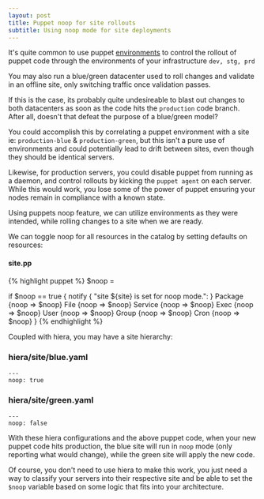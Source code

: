 ```yaml
---
layout: post
title: Puppet noop for site rollouts
subtitle: Using noop mode for site deployments
---
```


It's quite common to use puppet [environments](https://docs.puppetlabs.com/puppet/latest/reference/environments.html) to control the rollout of puppet code through the environments of your infrastructure `dev, stg, prd`

You may also run a blue/green datacenter used to roll changes and validate in an offline site, only switching traffic once validation passes. 

If this is the case, its probably quite undesireable to blast out changes to both datacenters as soon as the code hits the `production` code branch. After all, doesn't that defeat the purpose of a blue/green model? 

You could accomplish this by correlating a puppet environment with a site ie: `production-blue` & `production-green`, but this isn't a pure use of environments and could potentially lead to drift between sites, even though they should be identical servers.

Likewise, for production servers, you could disable puppet from running as a daemon, and control rollouts by kicking the `puppet agent` on each server. While this would work, you lose some of the power of puppet ensuring your nodes remain in compliance with a known state.

Using puppets noop feature, we can utilize environments as they were intended, while rolling changes to a site when we are ready.

We can toggle noop for all resources in the catalog by setting defaults on resources:

#### site.pp
{% highlight puppet %} 
$noop = <some determining factor>

if $noop == true {
  notify { "site ${site} is set for noop mode.": }
  Package {noop => $noop}
  File {noop => $noop}
  Service {noop => $noop}
  Exec {noop => $noop}
  User {noop => $noop}
  Group {noop => $noop}
  Cron {noop => $noop}
}
{% endhighlight %}

Coupled with hiera, you may have a site hierarchy:

### hiera/site/blue.yaml
```
---
noop: true
```

### hiera/site/green.yaml
```
---
noop: false
```

With these hiera configurations and the above puppet code, when your new puppet code hits production, the blue site will run in `noop` mode (only reporting what would change), while the green site will apply the new code.

Of course, you don't need to use hiera to make this work, you just need a way to classify your servers into their respective site and be able to set the `$noop` variable based on some logic that fits into your architecture.
